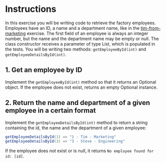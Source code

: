 # Instructions

In this exercise you will be writing code to retrieve the factory employees.
Employees have an ID, a name and a department name, like in the [tim-from-marketing](/exercises/concept/tim-from-marketing) exercise. 
The first field of an employee is always an integer number, but the name and the department name may be empty or null.
The class constructor receives a parameter of type List<Employee>, which is populated in the tests.
You will be writing two methods: `getEmployeeById(int)` and `getEmployeeDetailsById(int)`.

## 1. Get an employee by ID

Implement the `getEmployeeById(int)` method so that it returns an Optional<Employee> object. 
If the employee does not exist, returns an empty Optional instance.

## 2. Return the name and department of a given employee in a certain format

Implement the `getEmployeeDetailsById(int)` method to return a string containing the id, the name and 
the department of a given employee:

```java
getEmployeeDetailsById(1) => "1 - Tim - Marketing"
getEmployeeDetailsById(3) => "3 - Steve - Engineering"
```

If the employee does not exist or is null, it returns `No employee found for id: [id]`.